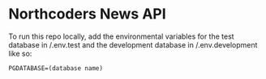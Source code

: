 # Northcoders News API

To run this repo locally, add the environmental variables for the test database in /.env.test and the development database in /.env.development like so:

`PGDATABASE=(database name)`